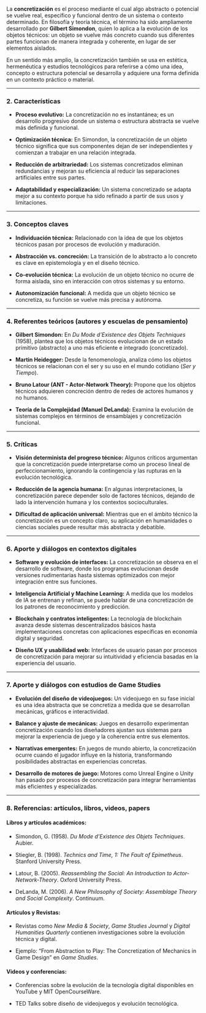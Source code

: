 La **concretización** es el proceso mediante el cual algo abstracto o potencial se vuelve real, específico y funcional dentro de un sistema o contexto determinado. En filosofía y teoría técnica, el término ha sido ampliamente desarrollado por **Gilbert Simondon**, quien lo aplica a la evolución de los objetos técnicos: un objeto se vuelve más concreto cuando sus diferentes partes funcionan de manera integrada y coherente, en lugar de ser elementos aislados.

En un sentido más amplio, la concretización también se usa en estética, hermenéutica y estudios tecnológicos para referirse a cómo una idea, concepto o estructura potencial se desarrolla y adquiere una forma definida en un contexto práctico o material.

---

### 2. **Características**

- **Proceso evolutivo:** La concretización no es instantánea; es un desarrollo progresivo donde un sistema o estructura abstracta se vuelve más definida y funcional.
    
- **Optimización técnica:** En Simondon, la concretización de un objeto técnico significa que sus componentes dejan de ser independientes y comienzan a trabajar en una relación integrada.
    
- **Reducción de arbitrariedad:** Los sistemas concretizados eliminan redundancias y mejoran su eficiencia al reducir las separaciones artificiales entre sus partes.
    
- **Adaptabilidad y especialización:** Un sistema concretizado se adapta mejor a su contexto porque ha sido refinado a partir de sus usos y limitaciones.
    

---

### 3. **Conceptos claves**

- **Individuación técnica:** Relacionado con la idea de que los objetos técnicos pasan por procesos de evolución y maduración.
    
- **Abstracción vs. concreción:** La transición de lo abstracto a lo concreto es clave en epistemología y en el diseño técnico.
    
- **Co-evolución técnica:** La evolución de un objeto técnico no ocurre de forma aislada, sino en interacción con otros sistemas y su entorno.
    
- **Autonomización funcional:** A medida que un objeto técnico se concretiza, su función se vuelve más precisa y autónoma.
    

---

### 4. **Referentes teóricos (autores y escuelas de pensamiento)**

- **Gilbert Simondon:** En _Du Mode d’Existence des Objets Techniques_ (1958), plantea que los objetos técnicos evolucionan de un estado primitivo (abstracto) a uno más eficiente e integrado (concretizado).
    
- **Martin Heidegger:** Desde la fenomenología, analiza cómo los objetos técnicos se relacionan con el ser y su uso en el mundo cotidiano (_Ser y Tiempo_).
    
- **Bruno Latour (ANT - Actor-Network Theory):** Propone que los objetos técnicos adquieren concreción dentro de redes de actores humanos y no humanos.
    
- **Teoría de la Complejidad (Manuel DeLanda):** Examina la evolución de sistemas complejos en términos de ensamblajes y concretización funcional.
    

---

### 5. **Críticas**

- **Visión determinista del progreso técnico:** Algunos críticos argumentan que la concretización puede interpretarse como un proceso lineal de perfeccionamiento, ignorando la contingencia y las rupturas en la evolución tecnológica.
    
- **Reducción de la agencia humana:** En algunas interpretaciones, la concretización parece depender solo de factores técnicos, dejando de lado la intervención humana y los contextos socioculturales.
    
- **Dificultad de aplicación universal:** Mientras que en el ámbito técnico la concretización es un concepto claro, su aplicación en humanidades o ciencias sociales puede resultar más abstracta y debatible.
    

---

### 6. **Aporte y diálogos en contextos digitales**

- **Software y evolución de interfaces:** La concretización se observa en el desarrollo de software, donde los programas evolucionan desde versiones rudimentarias hasta sistemas optimizados con mejor integración entre sus funciones.
    
- **Inteligencia Artificial y Machine Learning:** A medida que los modelos de IA se entrenan y refinan, se puede hablar de una concretización de los patrones de reconocimiento y predicción.
    
- **Blockchain y contratos inteligentes:** La tecnología de blockchain avanza desde sistemas descentralizados básicos hasta implementaciones concretas con aplicaciones específicas en economía digital y seguridad.
    
- **Diseño UX y usabilidad web:** Interfaces de usuario pasan por procesos de concretización para mejorar su intuitividad y eficiencia basadas en la experiencia del usuario.
    

---

### 7. **Aporte y diálogos con estudios de Game Studies**

- **Evolución del diseño de videojuegos:** Un videojuego en su fase inicial es una idea abstracta que se concretiza a medida que se desarrollan mecánicas, gráficos e interactividad.
    
- **Balance y ajuste de mecánicas:** Juegos en desarrollo experimentan concretización cuando los diseñadores ajustan sus sistemas para mejorar la experiencia de juego y la coherencia entre sus elementos.
    
- **Narrativas emergentes:** En juegos de mundo abierto, la concretización ocurre cuando el jugador influye en la historia, transformando posibilidades abstractas en experiencias concretas.
    
- **Desarrollo de motores de juego:** Motores como Unreal Engine o Unity han pasado por procesos de concretización para integrar herramientas más eficientes y especializadas.
    

---

### 8. **Referencias: artículos, libros, videos, papers**

#### **Libros y artículos académicos:**

- Simondon, G. (1958). _Du Mode d’Existence des Objets Techniques_. Aubier.
    
- Stiegler, B. (1998). _Technics and Time, 1: The Fault of Epimetheus_. Stanford University Press.
    
- Latour, B. (2005). _Reassembling the Social: An Introduction to Actor-Network-Theory_. Oxford University Press.
    
- DeLanda, M. (2006). _A New Philosophy of Society: Assemblage Theory and Social Complexity_. Continuum.
    

#### **Artículos y Revistas:**

- Revistas como _New Media & Society_, _Game Studies Journal_ y _Digital Humanities Quarterly_ contienen investigaciones sobre la evolución técnica y digital.
    
- Ejemplo: “From Abstraction to Play: The Concretization of Mechanics in Game Design” en _Game Studies_.
    

#### **Videos y conferencias:**

- Conferencias sobre la evolución de la tecnología digital disponibles en YouTube y MIT OpenCourseWare.
    
- TED Talks sobre diseño de videojuegos y evolución tecnológica.